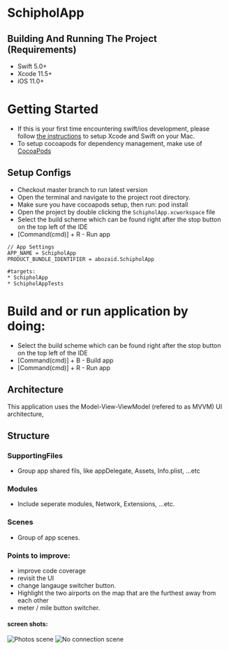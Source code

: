 # SchipholApp

## Building And Running The Project (Requirements)
* Swift 5.0+
* Xcode 11.5+
* iOS 11.0+

# Getting Started
- If this is your first time encountering swift/ios development, please follow [the instructions](https://developer.apple.com/support/xcode/) to setup Xcode and Swift on your Mac.
- To setup cocoapods for dependency management, make use of [CocoaPods](https://guides.cocoapods.org/using/getting-started.html#getting-started)

## Setup Configs
- Checkout master branch to run latest version
- Open the terminal and navigate to the project root directory.
- Make sure you have cocoapods setup, then run: pod install
- Open the project by double clicking the `SchipholApp.xcworkspace` file
- Select the build scheme which can be found right after the stop button on the top left of the IDE
- [Command(cmd)] + R - Run app
```
// App Settings
APP_NAME = SchipholApp
PRODUCT_BUNDLE_IDENTIFIER = abozaid.SchipholApp

#targets:
* SchipholApp
* SchipholAppTests

```

# Build and or run application by doing:
* Select the build scheme which can be found right after the stop button on the top left of the IDE
* [Command(cmd)] + B - Build app
* [Command(cmd)] + R - Run app

## Architecture
This application uses the Model-View-ViewModel (refered to as MVVM) UI architecture,


## Structure

### SupportingFiles
- Group app shared fils, like appDelegate, Assets, Info.plist, ...etc

### Modules
- Include seperate modules, Network, Extensions, ...etc.

### Scenes
- Group of app scenes.

### Points to improve:
- improve code coverage
- revisit the UI
- change langauge switcher button.
- Highlight the two airports on the map that are the furthest away from each other
- meter / mile button switcher.

#### screen shots:

![Photos scene](https://github.com/abuzeid-ibrahim/SchipholApp/blob/master/SchipholApp/SupportingFiles/Screenshots/photos.png?raw=true)
![No connection scene](https://github.com/abuzeid-ibrahim/SchipholApp/blob/master/SchipholApp/SupportingFiles/Screenshots/connectivity.png?raw=true)

